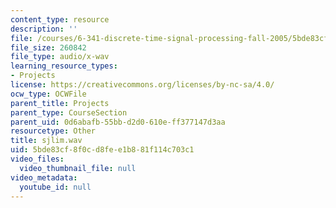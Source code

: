 ```yaml
---
content_type: resource
description: ''
file: /courses/6-341-discrete-time-signal-processing-fall-2005/5bde83cf8f0cd8fee1b881f114c703c1_sjlim.wav
file_size: 260842
file_type: audio/x-wav
learning_resource_types:
- Projects
license: https://creativecommons.org/licenses/by-nc-sa/4.0/
ocw_type: OCWFile
parent_title: Projects
parent_type: CourseSection
parent_uid: 0d6abafb-55bb-d2d0-610e-ff377147d3aa
resourcetype: Other
title: sjlim.wav
uid: 5bde83cf-8f0c-d8fe-e1b8-81f114c703c1
video_files:
  video_thumbnail_file: null
video_metadata:
  youtube_id: null
---
```

